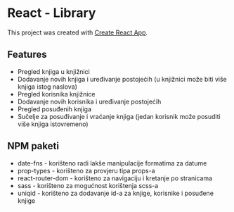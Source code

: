 # React - Library

This project was created with [Create React App](https://github.com/facebook/create-react-app).

## Features

* Pregled knjiga u knjižnici
* Dodavanje novih knjiga i uređivanje postojećih (u knjižnici može biti više knjiga istog naslova)
* Pregled korisnika knjižnice
* Dodavanje novih korisnika i uređivanje postojećih
* Pregled posuđenih knjiga
* Sučelje za posuđivanje i vraćanje knjiga (jedan korisnik može posuditi više knjiga istovremeno)

## NPM paketi

* date-fns - korišteno radi lakše manipulacije formatima za datume
* prop-types - korišteno za provjeru tipa props-a
* react-router-dom - korišteno za navigaciju i kretanje po stranicama
* sass - korišteno za mogućnost korištenja scss-a
* uniqid - korišteno za dodavanje id-a za knjige, korisnike i posuđene knjige
